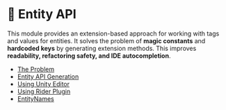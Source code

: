 # 🧩 Entity API

This module provides an extension-based approach for working with tags and values for entities. It solves the problem of
**magic constants** and **hardcoded keys** by generating extension methods. This improves **readability, refactoring
safety, and IDE autocompletion**.

- [The Problem](Problem.md) <!-- + -->
- [Entity API Generation](ApiGeneration.md) <!-- + -->
- [Using Unity Editor](UnityCodegen.md) <!-- + -->
- [Using Rider Plugin](PluginCodegen.md) <!-- + -->
- [EntityNames](EntityNames.md) <!-- + -->